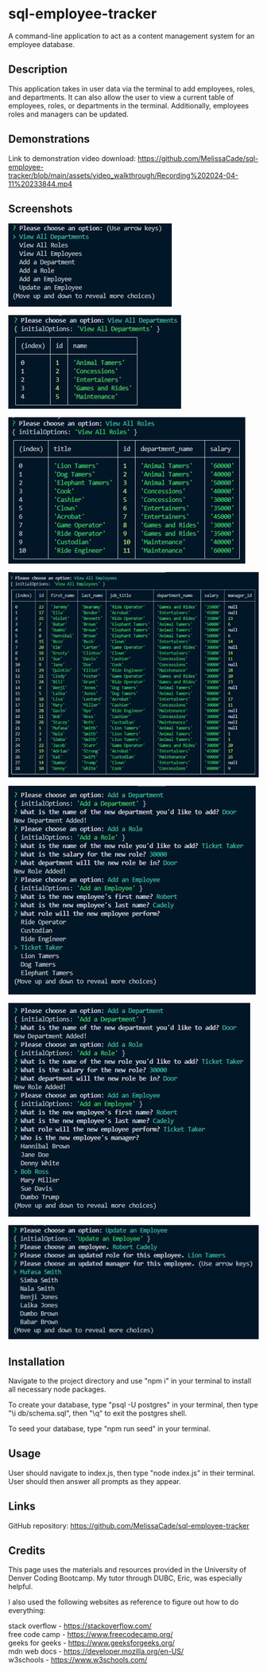# sql-employee-tracker

A command-line application to act as a content management system for an employee database.

## Description

This application takes in user data via the terminal to add employees, roles, and departments. It can also allow the user to view a current table of employees, roles, or departments in the terminal. Additionally, employees roles and managers can be updated.

## Demonstrations

Link to demonstration video download: https://github.com/MelissaCade/sql-employee-tracker/blob/main/assets/video_walkthrough/Recording%202024-04-11%20233844.mp4

## Screenshots

![Initial Options](./assets/images/Screenshot%202024-04-11%20221404.jpg)

![View All Departments](./assets/images/Screenshot%202024-04-11%20221652.jpg)

![View All Roles](./assets/images/Screenshot%202024-04-11%20224434.jpg)

![View All Employees](./assets/images/Screenshot%202024-04-11%20224639.jpg)

![Add a Department, Role, and Employee](./assets/images/Screenshot%202024-04-11%20225047.jpg)

![Add a Department, Role, and Employee](./assets/images/Screenshot%202024-04-11%20225211.jpg)

![Update an Employee](./assets/images/Screenshot%202024-04-11%20225327.jpg)

## Installation

Navigate to the project directory and use "npm i" in your terminal to install all necessary node packages.

To create your database, type "psql -U postgres" in your terminal, then type "\i db/schema.sql", then "\q" to exit the postgres shell.

To seed your database, type "npm run seed" in your terminal.

## Usage

User should navigate to index.js, then type "node index.js" in their terminal.
User should then answer all prompts as they appear.

## Links

GitHub repository: https://github.com/MelissaCade/sql-employee-tracker

## Credits

This page uses the materials and resources provided in the University of Denver Coding Bootcamp. My tutor through DUBC, Eric, was especially helpful.

I also used the following websites as reference to figure out how to do everything:

stack overflow - https://stackoverflow.com/  
free code camp - https://www.freecodecamp.org/  
geeks for geeks - https://www.geeksforgeeks.org/  
mdn web docs - https://developer.mozilla.org/en-US/  
w3schools - https://www.w3schools.com/
